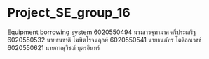 # Project_SE_group_16
 Equipment borrowing system
6020550494 นางสาวจุฑามาศ ศรีประเสริฐ
6020550532 นายธนชาติ โฆษิตโรจนฤกษ์
6020550541 นายธนภัทร โตดิลกเวชช์ 
6020550621 นายภาณุวิชฌ์ บุตรอินทร์
